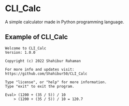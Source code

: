 # CLI_Calc

A simple calculator made in Python programming language.

## Example of CLI_Calc

    Welcome to CLI_Calc
    Version: 1.0.0

    Copyright (c) 2022 Shahibur Rahaman

    For more info and updates visit:
    https://github.com/Shahibur50/CLI_Calc

    Type "license", or "help" for more information.
    Type "exit" to exit the program.

    Eval> (1200 + (35 / 5)) / 10
        > (1200 + (35 / 5)) / 10 = 120.7
